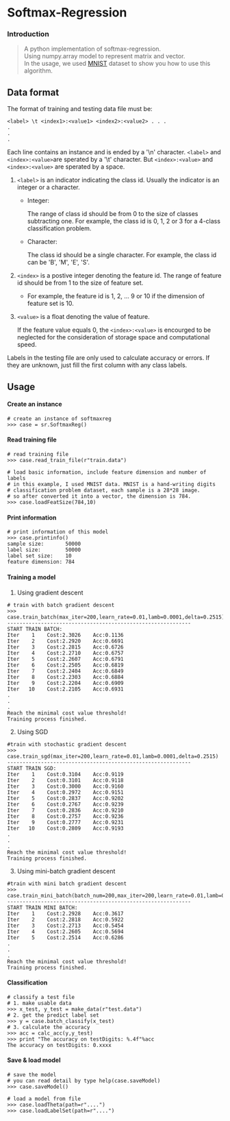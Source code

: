 # Softmax-Regression

### Introduction
> A python implementation of softmax-regression.<br>
> Using numpy.array model to represent matrix and vector.<br>
> In the usage, we used [MNIST](http://yann.lecun.com/exdb/mnist/) dataset to show you how to use this algorithm.

## Data format

The format of training and testing data file must be:

```
<label> \t <index1>:<value1> <index2>:<value2> . . .
.
.
.
```

Each line contains an instance and is ended by a '\n' character. `<label>` and `<index>:<value>`are sperated by a '\t' character. But `<index>:<value>` and `<index>:<value>` are sperated by a space.

1. `<label>` is an indicator indicating the class id. Usually the indicator is an integer or a character.

   - Integer:

     The range of class id should be from 0 to the size of classes subtracting one. For example, the class id is 0, 1, 2 or 3 for a 4-class classification problem.

   - Character: 

     The class id should be a single character. For example, the class id can be 'B', 'M', 'E', 'S'.

2. `<index>` is a postive integer denoting the feature id. The range of feature id should be from 1 to the size of feature set.

   - For example, the feature id is 1, 2, ... 9 or 10 if the dimension of feature set is 10. 

3. `<value>` is a float denoting the value of feature.

   If the feature value equals 0, the `<index>:<value>` is encourged to be neglected for the consideration of storage space and computational speed.

Labels in the testing file are only used to calculate accuracy or errors.  If they are unknown, just fill the first column with any class labels.

## Usage

#### Create an instance

```
# create an instance of softmaxreg
>>> case = sr.SoftmaxReg()
```


#### Read training file

```
# read training file
>>> case.read_train_file(r"train.data")

# load basic information, include feature dimension and number of labels
# in this example, I used MNIST data. MNIST is a hand-writing digits
# classification problem dataset, each sample is a 28*28 image.
# so after converted it into a vector, the dimension is 784.
>>> case.loadFeatSize(784,10)
```

#### Print information
```
# print information of this model
>>> case.printinfo()
sample size:       50000
label size:        50000
label set size:    10
feature dimension: 784
```

#### Training a model

1. Using gradient descent

```
# train with batch gradient descent
>>> case.train_batch(max_iter=200,learn_rate=0.01,lamb=0.0001,delta=0.2515)
------------------------------------------------------------
START TRAIN BATCH:
Iter    1    Cost:2.3026    Acc:0.1136
Iter    2    Cost:2.2920    Acc:0.6691
Iter    3    Cost:2.2815    Acc:0.6726
Iter    4    Cost:2.2710    Acc:0.6757
Iter    5    Cost:2.2607    Acc:0.6791
Iter    6    Cost:2.2505    Acc:0.6819
Iter    7    Cost:2.2404    Acc:0.6849
Iter    8    Cost:2.2303    Acc:0.6884
Iter    9    Cost:2.2204    Acc:0.6909
Iter   10    Cost:2.2105    Acc:0.6931
.
.
.
Reach the minimal cost value threshold!
Training process finished.
```

2. Using SGD

```
#train with stochastic gradient descent
>>> case.train_sgd(max_iter=200,learn_rate=0.01,lamb=0.0001,delta=0.2515)
------------------------------------------------------------
START TRAIN SGD:
Iter    1    Cost:0.3104    Acc:0.9119
Iter    2    Cost:0.3101    Acc:0.9118
Iter    3    Cost:0.3000    Acc:0.9160
Iter    4    Cost:0.2972    Acc:0.9151
Iter    5    Cost:0.2837    Acc:0.9202
Iter    6    Cost:0.2767    Acc:0.9239
Iter    7    Cost:0.2836    Acc:0.9210
Iter    8    Cost:0.2757    Acc:0.9236
Iter    9    Cost:0.2777    Acc:0.9231
Iter   10    Cost:0.2809    Acc:0.9193	
.
.
.
Reach the minimal cost value threshold!
Training process finished.
```

3. Using mini-batch gradient descent

```
#train with mini batch gradient descent
>>> case.train_mini_batch(batch_num=200,max_iter=200,learn_rate=0.01,lamb=0.0001,delta=0.2515)
------------------------------------------------------------
START TRAIN MINI BATCH:
Iter    1    Cost:2.2928    Acc:0.3617
Iter    2    Cost:2.2818    Acc:0.5922
Iter    3    Cost:2.2713    Acc:0.5454
Iter    4    Cost:2.2605    Acc:0.5694
Iter    5    Cost:2.2514    Acc:0.6286
.
.
.
Reach the minimal cost value threshold!
Training process finished.
```

#### Classification
```
# classify a test file
# 1. make usable data
>>> x_test, y_test = make_data(r"test.data")
# 2. get the predict label set
>>> y = case.batch_classify(x_test)
# 3. calculate the accuracy
>>> acc = calc_acc(y,y_test)
>>> print "The accuracy on testDigits: %.4f"%acc
The accuracy on testDigits: 0.xxxx
```

#### Save & load  model
```
# save the model
# you can read detail by type help(case.saveModel)
>>> case.saveModel()

# load a model from file
>>> case.loadTheta(path=r"....")
>>> case.loadLabelSet(path=r"....")
```
